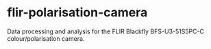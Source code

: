 # flir-polarisation-camera
Data processing and analysis for the FLIR Blackfly BFS-U3-51S5PC-C colour/polarisation camera.
